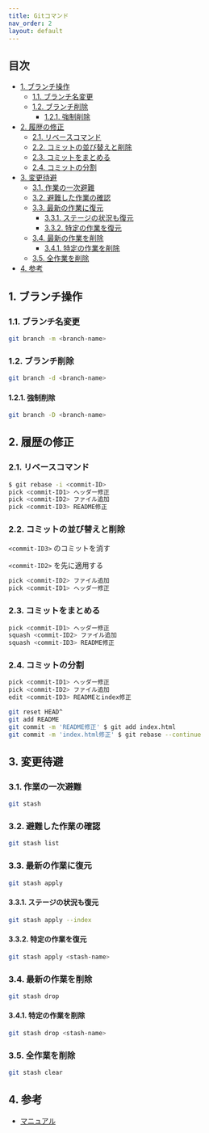```yaml
---
title: Gitコマンド
nav_order: 2
layout: default
---
```

## 目次<!-- omit from toc -->

- [1. ブランチ操作](#1-ブランチ操作)
  - [1.1. ブランチ名変更](#11-ブランチ名変更)
  - [1.2. ブランチ削除](#12-ブランチ削除)
    - [1.2.1. 強制削除](#121-強制削除)
- [2. 履歴の修正](#2-履歴の修正)
  - [2.1. リベースコマンド](#21-リベースコマンド)
  - [2.2. コミットの並び替えと削除](#22-コミットの並び替えと削除)
  - [2.3. コミットをまとめる](#23-コミットをまとめる)
  - [2.4. コミットの分割](#24-コミットの分割)
- [3. 変更待避](#3-変更待避)
  - [3.1. 作業の一次避難](#31-作業の一次避難)
  - [3.2. 避難した作業の確認](#32-避難した作業の確認)
  - [3.3. 最新の作業に復元](#33-最新の作業に復元)
    - [3.3.1. ステージの状況も復元](#331-ステージの状況も復元)
    - [3.3.2. 特定の作業を復元](#332-特定の作業を復元)
  - [3.4. 最新の作業を削除](#34-最新の作業を削除)
    - [3.4.1. 特定の作業を削除](#341-特定の作業を削除)
  - [3.5. 全作業を削除](#35-全作業を削除)
- [4. 参考](#4-参考)

## 1. ブランチ操作

### 1.1. ブランチ名変更

``` bash
git branch -m <branch-name> 
```

### 1.2. ブランチ削除

``` bash
git branch -d <branch-name>
```

#### 1.2.1. 強制削除

``` bash
git branch -D <branch-name>
```

## 2. 履歴の修正

### 2.1. リベースコマンド

``` bash
$ git rebase -i <commit-ID>
pick <commit-ID1> ヘッダー修正
pick <commit-ID2> ファイル追加
pick <commit-ID3> README修正
```

### 2.2. コミットの並び替えと削除

`<commit-ID3>` のコミットを消す  

`<commit-ID2>` を先に適用する  

``` bash
pick <commit-ID2> ファイル追加 
pick <commit-ID1> ヘッダー修正
```

### 2.3. コミットをまとめる

``` bash
pick <commit-ID1> ヘッダー修正 
squash <commit-ID2> ファイル追加 
squash <commit-ID3> README修正
```

### 2.4. コミットの分割

``` bash
pick <commit-ID1> ヘッダー修正
pick <commit-ID2> ファイル追加
edit <commit-ID3> READMEとindex修正
```

``` bash
git reset HEAD^
git add README
git commit -m 'README修正' $ git add index.html
git commit -m 'index.html修正' $ git rebase --continue
```

## 3. 変更待避

### 3.1. 作業の一次避難

``` bash
git stash
```

### 3.2. 避難した作業の確認

``` bash
git stash list
```

### 3.3. 最新の作業に復元

``` bash
git stash apply
```

#### 3.3.1. ステージの状況も復元

``` bash
git stash apply --index
```

#### 3.3.2. 特定の作業を復元

``` bash
git stash apply <stash-name>
```

### 3.4. 最新の作業を削除

``` bash
git stash drop
```

#### 3.4.1. 特定の作業を削除

``` bash
git stash drop <stash-name>
```

### 3.5. 全作業を削除

``` bash
git stash clear
```

## 4. 参考

- [マニュアル](https://git-scm.com/docs/user-manual.html)

